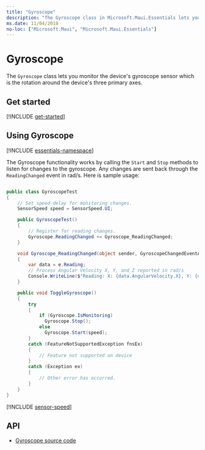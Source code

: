 ```yaml
---
title: "Gyroscope"
description: "The Gyroscope class in Microsoft.Maui.Essentials lets you monitor the device's gyroscope sensor, which measures rotation around the device's three primary axes."
ms.date: 11/04/2018
no-loc: ["Microsoft.Maui", "Microsoft.Maui.Essentials"]
---
```


# Gyroscope

The `Gyroscope` class lets you monitor the device's gyroscope sensor which is the rotation around the device's three primary axes.

## Get started

[!INCLUDE [get-started](includes/get-started.md)]

## Using Gyroscope

[!INCLUDE [essentials-namespace](includes/essentials-namespace.md)]

The Gyroscope functionality works by calling the `Start` and `Stop` methods to listen for changes to the gyroscope. Any changes are sent back through the `ReadingChanged` event in rad/s. Here is sample usage:

```csharp

public class GyroscopeTest
{
    // Set speed delay for monitoring changes.
    SensorSpeed speed = SensorSpeed.UI;

    public GyroscopeTest()
    {
        // Register for reading changes.
        Gyroscope.ReadingChanged += Gyroscope_ReadingChanged;
    }

    void Gyroscope_ReadingChanged(object sender, GyroscopeChangedEventArgs e)
    {
        var data = e.Reading;
        // Process Angular Velocity X, Y, and Z reported in rad/s
        Console.WriteLine($"Reading: X: {data.AngularVelocity.X}, Y: {data.AngularVelocity.Y}, Z: {data.AngularVelocity.Z}");
    }

    public void ToggleGyroscope()
    {
        try
        {
            if (Gyroscope.IsMonitoring)
              Gyroscope.Stop();
            else
              Gyroscope.Start(speed);
        }
        catch (FeatureNotSupportedException fnsEx)
        {
            // Feature not supported on device
        }
        catch (Exception ex)
        {
            // Other error has occurred.
        }
    }
}
```

[!INCLUDE [sensor-speed](includes/sensor-speed.md)]

## API

- [Gyroscope source code](https://github.com/xamarin/Essentials/tree/main/Xamarin.Essentials/Gyroscope)
<!-- - [Gyroscope API documentation](xref:Microsoft.Maui.Essentials.Gyroscope)-->
